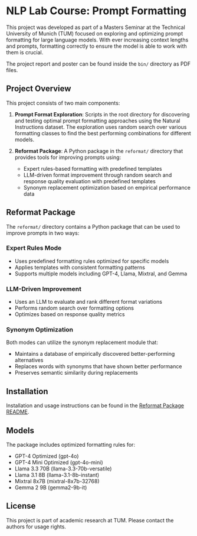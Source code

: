# NLP Lab Course: Prompt Formatting

This project was developed as part of a Masters Seminar at the Technical University of Munich (TUM) focused on exploring and optimizing prompt formatting for large language models. With ever increasing context lengths and prompts, formatting correctly to ensure the model is able to work with them is crucial.

The project report and poster can be found inside the `bin/` directory as PDF files.

## Project Overview

This project consists of two main components:

1. **Prompt Format Exploration**: Scripts in the root directory for discovering and testing optimal prompt formatting approaches using the Natural Instructions dataset. The exploration uses random search over various formatting classes to find the best performing combinations for different models.

2. **Reformat Package**: A Python package in the `reformat/` directory that provides tools for improving prompts using:
   - Expert rules-based formatting with predefined templates
   - LLM-driven format improvement through random search and response quality evaluation with predefined templates
   - Synonym replacement optimization based on empirical performance data

## Reformat Package

The `reformat/` directory contains a Python package that can be used to improve prompts in two ways:

### Expert Rules Mode

- Uses predefined formatting rules optimized for specific models
- Applies templates with consistent formatting patterns
- Supports multiple models including GPT-4, Llama, Mixtral, and Gemma

### LLM-Driven Improvement

- Uses an LLM to evaluate and rank different format variations
- Performs random search over formatting options
- Optimizes based on response quality metrics

### Synonym Optimization

Both modes can utilize the synonym replacement module that:

- Maintains a database of empirically discovered better-performing alternatives
- Replaces words with synonyms that have shown better performance
- Preserves semantic similarity during replacements

## Installation

Installation and usage instructions can be found in the [Reformat Package README](reformat/README.md).

## Models

The package includes optimized formatting rules for:

- GPT-4 Optimized (gpt-4o)
- GPT-4 Mini Optimized (gpt-4o-mini)
- Llama 3.3 70B (llama-3.3-70b-versatile)
- Llama 3.1 8B (llama-3.1-8b-instant)
- Mixtral 8x7B (mixtral-8x7b-32768)
- Gemma 2 9B (gemma2-9b-it)

## License

This project is part of academic research at TUM. Please contact the authors for usage rights.
